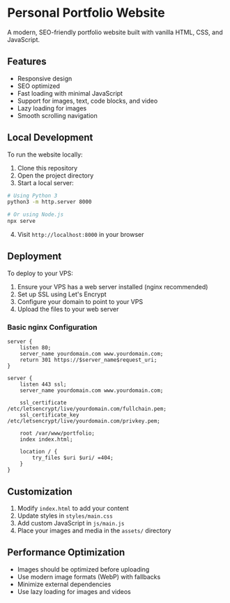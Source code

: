 # Personal Portfolio Website

A modern, SEO-friendly portfolio website built with vanilla HTML, CSS, and JavaScript.

## Features

- Responsive design
- SEO optimized
- Fast loading with minimal JavaScript
- Support for images, text, code blocks, and video
- Lazy loading for images
- Smooth scrolling navigation

## Local Development

To run the website locally:

1. Clone this repository
2. Open the project directory
3. Start a local server:

```bash
# Using Python 3
python3 -m http.server 8000

# Or using Node.js
npx serve
```

4. Visit `http://localhost:8000` in your browser

## Deployment

To deploy to your VPS:

1. Ensure your VPS has a web server installed (nginx recommended)
2. Set up SSL using Let's Encrypt
3. Configure your domain to point to your VPS
4. Upload the files to your web server

### Basic nginx Configuration

```nginx
server {
    listen 80;
    server_name yourdomain.com www.yourdomain.com;
    return 301 https://$server_name$request_uri;
}

server {
    listen 443 ssl;
    server_name yourdomain.com www.yourdomain.com;

    ssl_certificate /etc/letsencrypt/live/yourdomain.com/fullchain.pem;
    ssl_certificate_key /etc/letsencrypt/live/yourdomain.com/privkey.pem;

    root /var/www/portfolio;
    index index.html;

    location / {
        try_files $uri $uri/ =404;
    }
}
```

## Customization

1. Modify `index.html` to add your content
2. Update styles in `styles/main.css`
3. Add custom JavaScript in `js/main.js`
4. Place your images and media in the `assets/` directory

## Performance Optimization

- Images should be optimized before uploading
- Use modern image formats (WebP) with fallbacks
- Minimize external dependencies
- Use lazy loading for images and videos 